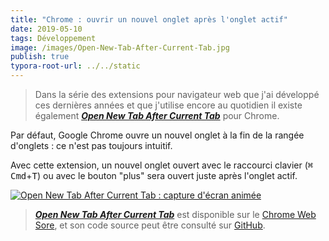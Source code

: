 ```yaml
---
title: "Chrome : ouvrir un nouvel onglet après l'onglet actif"
date: 2019-05-10
tags: Développement
image: /images/Open-New-Tab-After-Current-Tab.jpg
publish: true
typora-root-url: ../../static
---
```


> Dans la série des extensions pour navigateur web que j'ai développé ces dernières années et que j'utilise encore au quotidien il existe également [***Open New Tab After Current Tab***](https://chrome.google.com/webstore/detail/f-notifier/befpdcighpikpkklmfonkmdafmfnnkfn) pour Chrome.

Par défaut, Google Chrome ouvre un nouvel onglet à la fin de la rangée d'onglets : ce n'est pas toujours intuitif.

Avec cette extension, un nouvel onglet ouvert avec le raccourci clavier (<kbd>⌘ Cmd</kbd>+<kbd>T</kbd>) ou avec le bouton "plus" sera ouvert juste après l'onglet actif.

[![Open New Tab After Current Tab : capture d'écran animée](/images/Open-New-Tab-After-Current-Tab.gif)](https://github.com/Narno/F-Notifier#f-notifier)

> [***Open New Tab After Current Tab***](https://github.com/Narno/F-Notifier#f-notifier) est disponible sur le [Chrome Web Sore](https://chrome.google.com/webstore/detail/f-notifier/befpdcighpikpkklmfonkmdafmfnnkfn), et son code source peut être consulté sur [GitHub](https://github.com/Narno/Open-New-Tab-After-Current-Tab).

